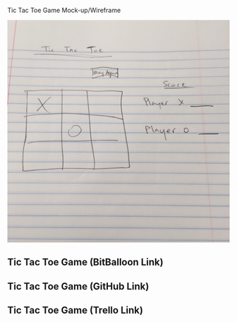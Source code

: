 Tic Tac Toe Game Mock-up/Wireframe

<img src="https://github.com/cynthiahanna/project1tictactoe/blob/master/app/images/tictactoewireframe.jpg" style="max-width:100%;">

  <h2>Tic Tac Toe Game (BitBalloon Link)</h2>
  <a href="http://biographer-aaron-40083.bitballoon.com/" target="_blank"></a>

  <h2>Tic Tac Toe Game (GitHub Link)</h2>
  <a href="https://github.com/cynthiahanna/project1tictactoe" target="_blank"></a>

  <h2>Tic Tac Toe Game (Trello Link)</h2>
  <a href="https://trello.com/b/pJQ4vvzX/tic-tac-toe" target="_blank"></a>
